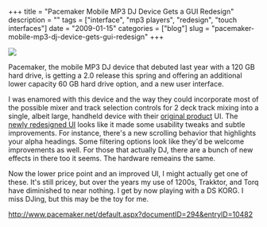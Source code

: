 +++
title = "Pacemaker Mobile MP3 DJ Device Gets a GUI Redesign"
description = ""
tags = ["interface", "mp3 players", "redesign", "touch interfaces"]
date = "2009-01-15"
categories = ["blog"]
slug = "pacemaker-mobile-mp3-dj-device-gets-gui-redesign"
+++



  <div class="notebook-screenshot"><a href="http://www.pacemaker.net/default.aspx?documentID=294&amp;entryID=10482"><img src="//konigi.com/media/notebook/pacemaker2.jpg" class="notebook-image" /></a></div><p>Pacemaker, the mobile MP3 DJ device that debuted last year with a 120 GB hard drive, is getting a 2.0 release this spring and offering an additional lower capacity 60 GB hard drive option, and a new user interface. </p>
<p>I was enamored with this device and the way they could incorporate most of the possible mixer and track selection controls for 2 deck track mixing into a single, albeit large, handheld device with their <a href="http://www.pacemaker.net/device/tutorials/">original product</a> UI. The <a href="http://www.pacemaker.net/default.aspx?documentID=294&amp;entryID=10482">newly redesigned UI</a> looks like it made some usability tweaks and subtle improvements. For instance, there's a new scrolling behavior that highlights your alpha headings. Some filtering options look like they'd be welcome improvements as well. For those that actually DJ, there are a bunch of new effects in there too it seems. The hardware remeains the same.</p>
<p>Now the lower price point and an improved UI, I might actually get one of these. It's still pricey, but over the years my use of 1200s, Trakktor, and Torq have diminished to near nothing. I get by now playing with a DS KORG. I miss DJing, but this may be the toy for me.</p>
    
  <a href="http://www.pacemaker.net/default.aspx?documentID=294&amp;entryID=10482">http://www.pacemaker.net/default.aspx?documentID=294&entryID=10482</a>
